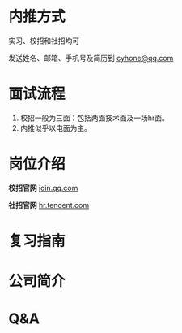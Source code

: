 # 内推方式

实习、校招和社招均可

发送姓名、邮箱、手机号及简历到 cyhone@qq.com

# 面试流程
1. 校招一般为三面：包括两面技术面及一场hr面。
2. 内推似乎以电面为主。

# 岗位介绍

**校招官网**    [join.qq.com](https://join.qq.com)

**社招官网**    [hr.tencent.com](https://hr.tencent.com)

# 复习指南

# 公司简介

# Q&A